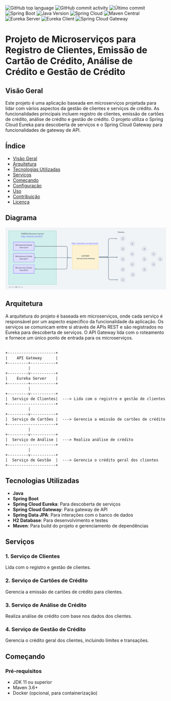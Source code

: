 ![GitHub top language](https://img.shields.io/github/languages/top/JoaoSBarbosa/spring-microservices-credit) ![GitHub commit activity](https://img.shields.io/github/commit-activity/t/JoaoSBarbosa/spring-microservices-credit) ![Último commit](https://img.shields.io/github/last-commit/JoaoSBarbosa/spring-microservices-credit?label=%C3%9Altimo%20commit) ![Spring Boot](https://img.shields.io/badge/Spring%20Boot-2.6.4-brightgreen) ![Java Version](https://img.shields.io/badge/Java-17-blue) ![Spring Cloud](https://img.shields.io/badge/Spring%20Cloud-2021.0.3-blue) ![Maven Central](https://img.shields.io/maven-central/v/org.springframework.cloud/spring-cloud-dependencies) ![Eureka Server](https://img.shields.io/badge/Eureka%20Server-enabled-brightgreen) ![Eureka Client](https://img.shields.io/badge/Eureka%20Client-enabled-brightgreen) ![Spring Cloud Gateway](https://img.shields.io/badge/Spring%20Cloud%20Gateway-enabled-brightgreen)











# Projeto de Microserviços para Registro de Clientes, Emissão de Cartão de Crédito, Análise de Crédito e Gestão de Crédito

## Visão Geral

Este projeto é uma aplicação baseada em microserviços projetada para lidar com vários aspectos da gestão de clientes e serviços de crédito. As funcionalidades principais incluem registro de clientes, emissão de cartões de crédito, análise de crédito e gestão de crédito. O projeto utiliza o Spring Cloud Eureka para descoberta de serviços e o Spring Cloud Gateway para funcionalidades de gateway de API.

## Índice

- [Visão Geral](https://chatgpt.com/c/cc9a9d90-aa23-45f5-ab88-a0ba7ad6a9d1#visão-geral)
- [Arquitetura](https://chatgpt.com/c/cc9a9d90-aa23-45f5-ab88-a0ba7ad6a9d1#arquitetura)
- [Tecnologias Utilizadas](https://chatgpt.com/c/cc9a9d90-aa23-45f5-ab88-a0ba7ad6a9d1#tecnologias-utilizadas)
- [Serviços](https://chatgpt.com/c/cc9a9d90-aa23-45f5-ab88-a0ba7ad6a9d1#serviços)
- [Começando](https://chatgpt.com/c/cc9a9d90-aa23-45f5-ab88-a0ba7ad6a9d1#começando)
- [Configuração](https://chatgpt.com/c/cc9a9d90-aa23-45f5-ab88-a0ba7ad6a9d1#configuração)
- [Uso](https://chatgpt.com/c/cc9a9d90-aa23-45f5-ab88-a0ba7ad6a9d1#uso)
- [Contribuição](https://chatgpt.com/c/cc9a9d90-aa23-45f5-ab88-a0ba7ad6a9d1#contribuição)
- [Licença](https://chatgpt.com/c/cc9a9d90-aa23-45f5-ab88-a0ba7ad6a9d1#licença)

## Diagrama
![Descrição da imagem](./diagrama.png)


## Arquitetura

A arquitetura do projeto é baseada em microserviços, onde cada serviço é responsável por um aspecto específico da funcionalidade da aplicação. Os serviços se comunicam entre si através de APIs REST e são registrados no Eureka para descoberta de serviços. O API Gateway lida com o roteamento e fornece um único ponto de entrada para os microserviços.

```

+---------------------+
|    API Gateway      |
+---------+-----------+
          |
+---------v-----------+
|    Eureka Server    |
+---------+-----------+
          |
+---------v-----------+
|  Serviço de Clientes|  ---> Lida com o registro e gestão de clientes
+---------------------+
          |
+---------v-----------+
|  Serviço de Cartões |  ---> Gerencia a emissão de cartões de crédito
+---------------------+
          |
+---------v-----------+
|  Serviço de Análise |  ---> Realiza análise de crédito
+---------------------+
          |
+---------v-----------+
|  Serviço de Gestão  |  ---> Gerencia o crédito geral dos clientes
+---------------------+
```

## Tecnologias Utilizadas

- **Java**
- **Spring Boot**
- **Spring Cloud Eureka**: Para descoberta de serviços
- **Spring Cloud Gateway**: Para gateway de API
- **Spring Data JPA**: Para interações com o banco de dados
- **H2 Database**: Para desenvolvimento e testes
- **Maven**: Para build do projeto e gerenciamento de dependências

## Serviços

### 1. Serviço de Clientes

Lida com o registro e gestão de clientes.

### 2. Serviço de Cartões de Crédito

Gerencia a emissão de cartões de crédito para clientes.

### 3. Serviço de Análise de Crédito

Realiza análise de crédito com base nos dados dos clientes.

### 4. Serviço de Gestão de Crédito

Gerencia o crédito geral dos clientes, incluindo limites e transações.

## Começando

### Pré-requisitos

- JDK 11 ou superior
- Maven 3.6+
- Docker (opcional, para containerização)
